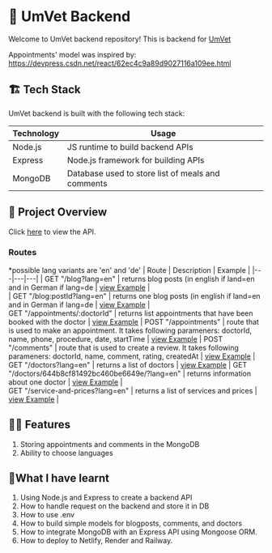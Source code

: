 # 🤖 UmVet Backend

Welcome to UmVet backend repository! This is backend for [UmVet](https://github.com/ElenaKhlebnikova/um-vet-frontend)

Appointments' model was inspired by: https://devpress.csdn.net/react/62ec4c9a89d9027116a109ee.html




## 🏗️ Tech Stack

UmVet backend is built with the following tech stack:

| Technology                                                          | Usage                                                                                                          
| ------------------------------------------------------------------- | -------------------------------------------------------------------------------------------------------------- |
| Node.js                                     | JS runtime to build backend APIs      |
| Express                                    | Node.js framework for building APIs |
| MongoDB                           | Database used to store list of meals and comments                              |

                                                              

## 👀 Project Overview

Click  [here](https://nodejs-production-ee89.up.railway.app/) to view the API.


### Routes

*possible lang variants are 'en' and 'de'
| Route  | Description   | Example  |
|---|---|---|
| GET "/blog?lang=en"   | returns blog posts (in english if land=en and in German if lang=de |  [view Example](https://nodejs-production-ee89.up.railway.app/blog?lang=en) |  
| GET "/blog:postId?lang=en"   | returns one blog posts (in english if land=en and in German if lang=de |  [view Example](https://nodejs-production-ee89.up.railway.app/blog/6460de73e26914f09abb42e2?lang=en) |  
GET "/appointments/:doctorId"  |  returns list appointments that have been booked with the doctor |  [view Example](https://nodejs-production-ee89.up.railway.app/appointments/64466a35b6d3c5e48ed2d191) |
POST "/appointments"  |  route that is used to make an appointment. It takes following parameners: doctorId, name, phone, procedure, date, startTime |  [view Example](https://ibb.co/7zNsyX3) |
POST "/comments"  |  route that is used to create a review. It takes following parameners: doctorId, name, comment, rating, createdAt |  [view Example](https://ibb.co/TM4jVRx) |
GET "/doctors?lang=en"  |  returns a list of doctors  | [view Example](https://nodejs-production-ee89.up.railway.app/doctors?lang=en)  | 
GET "/doctors/644b8cf81492bc460be6649e/?lang=en"  |  returns information about one doctor  | [view Example](https://nodejs-production-ee89.up.railway.app/doctors/644b8cf81492bc460be6649e/?lang=en)  |      
GET "/service-and-prices?lang=en"   |  returns a list of services and prices  | [view Example](https://nodejs-production-ee89.up.railway.app/service-and-prices?lang=en)  |  













## 👩‍⚕️ Features 

1.  Storing appointments and comments in the MongoDB
2.  Ability to choose languages



## 📖What I have learnt
1. Using Node.js and Express to create a backend API
2. How to handle request on the backend and store it in DB
3. How to use .env
4. How to build simple models  for blogposts, comments, and doctors
5. How to integrate MongoDB with an Express API using Mongoose ORM.
6. How to deploy to Netlify, Render and Railway.

